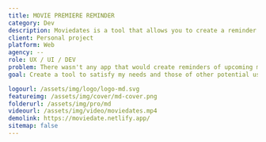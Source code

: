 ```yaml
---
title: MOVIE PREMIERE REMINDER
category: Dev
description: Moviedates is a tool that allows you to create a reminder of how much time is left until the premiere of your next favorite movie.
client: Personal project
platform: Web
agency: --
role: UX / UI / DEV
problem: There wasn't any app that would create reminders of upcoming movie premieres so I decided to make one by myself.
goal: Create a tool to satisfy my needs and those of other potential users, practice interface design skills, user experience and web development.

logourl: /assets/img/logo/logo-md.svg
featureimg: /assets/img/cover/md-cover.png
folderurl: /assets/img/pro/md
videourl: /assets/img/video/moviedates.mp4
demolink: https://moviedate.netlify.app/
sitemap: false
---
```

